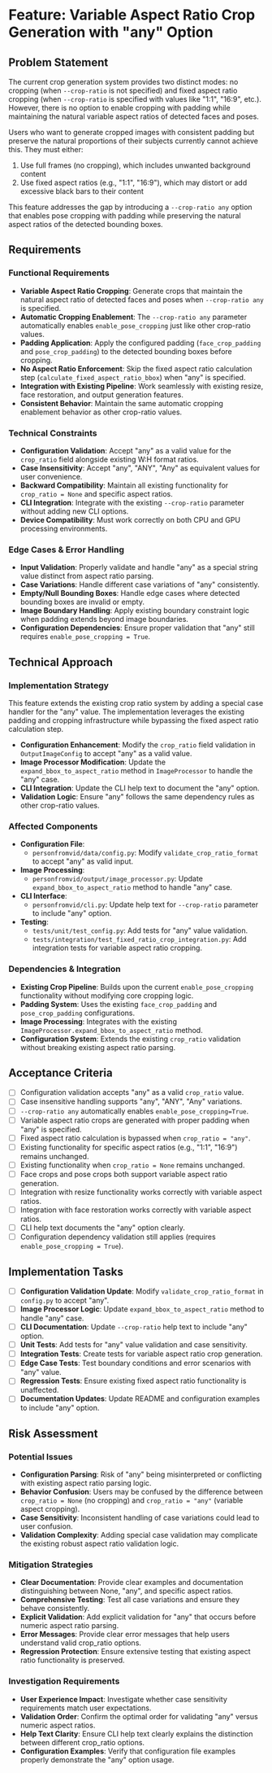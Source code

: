 # Feature: Variable Aspect Ratio Crop Generation with "any" Option

## Problem Statement

The current crop generation system provides two distinct modes: no cropping (when `--crop-ratio` is not specified) and fixed aspect ratio cropping (when `--crop-ratio` is specified with values like "1:1", "16:9", etc.). However, there is no option to enable cropping with padding while maintaining the natural variable aspect ratios of detected faces and poses.

Users who want to generate cropped images with consistent padding but preserve the natural proportions of their subjects currently cannot achieve this. They must either:
1. Use full frames (no cropping), which includes unwanted background content
2. Use fixed aspect ratios (e.g., "1:1", "16:9"), which may distort or add excessive black bars to their content

This feature addresses the gap by introducing a `--crop-ratio any` option that enables pose cropping with padding while preserving the natural aspect ratios of the detected bounding boxes.

## Requirements

### Functional Requirements

- **Variable Aspect Ratio Cropping**: Generate crops that maintain the natural aspect ratio of detected faces and poses when `--crop-ratio any` is specified.
- **Automatic Cropping Enablement**: The `--crop-ratio any` parameter automatically enables `enable_pose_cropping` just like other crop-ratio values.
- **Padding Application**: Apply the configured padding (`face_crop_padding` and `pose_crop_padding`) to the detected bounding boxes before cropping.
- **No Aspect Ratio Enforcement**: Skip the fixed aspect ratio calculation step (`calculate_fixed_aspect_ratio_bbox`) when "any" is specified.
- **Integration with Existing Pipeline**: Work seamlessly with existing resize, face restoration, and output generation features.
- **Consistent Behavior**: Maintain the same automatic cropping enablement behavior as other crop-ratio values.

### Technical Constraints

- **Configuration Validation**: Accept "any" as a valid value for the `crop_ratio` field alongside existing W:H format ratios.
- **Case Insensitivity**: Accept "any", "ANY", "Any" as equivalent values for user convenience.
- **Backward Compatibility**: Maintain all existing functionality for `crop_ratio = None` and specific aspect ratios.
- **CLI Integration**: Integrate with the existing `--crop-ratio` parameter without adding new CLI options.
- **Device Compatibility**: Must work correctly on both CPU and GPU processing environments.

### Edge Cases & Error Handling

- **Input Validation**: Properly validate and handle "any" as a special string value distinct from aspect ratio parsing.
- **Case Variations**: Handle different case variations of "any" consistently.
- **Empty/Null Bounding Boxes**: Handle edge cases where detected bounding boxes are invalid or empty.
- **Image Boundary Handling**: Apply existing boundary constraint logic when padding extends beyond image boundaries.
- **Configuration Dependencies**: Ensure proper validation that "any" still requires `enable_pose_cropping = True`.

## Technical Approach

### Implementation Strategy

This feature extends the existing crop ratio system by adding a special case handler for the "any" value. The implementation leverages the existing padding and cropping infrastructure while bypassing the fixed aspect ratio calculation step.

- **Configuration Enhancement**: Modify the `crop_ratio` field validation in `OutputImageConfig` to accept "any" as a valid value.
- **Image Processor Modification**: Update the `expand_bbox_to_aspect_ratio` method in `ImageProcessor` to handle the "any" case.
- **CLI Integration**: Update the CLI help text to document the "any" option.
- **Validation Logic**: Ensure "any" follows the same dependency rules as other crop-ratio values.

### Affected Components

- **Configuration File**:
  - `personfromvid/data/config.py`: Modify `validate_crop_ratio_format` to accept "any" as valid input.
- **Image Processing**:
  - `personfromvid/output/image_processor.py`: Update `expand_bbox_to_aspect_ratio` method to handle "any" case.
- **CLI Interface**:
  - `personfromvid/cli.py`: Update help text for `--crop-ratio` parameter to include "any" option.
- **Testing**:
  - `tests/unit/test_config.py`: Add tests for "any" value validation.
  - `tests/integration/test_fixed_ratio_crop_integration.py`: Add integration tests for variable aspect ratio cropping.

### Dependencies & Integration

- **Existing Crop Pipeline**: Builds upon the current `enable_pose_cropping` functionality without modifying core cropping logic.
- **Padding System**: Uses the existing `face_crop_padding` and `pose_crop_padding` configurations.
- **Image Processing**: Integrates with the existing `ImageProcessor.expand_bbox_to_aspect_ratio` method.
- **Configuration System**: Extends the existing `crop_ratio` validation without breaking existing aspect ratio parsing.

## Acceptance Criteria

- [ ] Configuration validation accepts "any" as a valid `crop_ratio` value.
- [ ] Case insensitive handling supports "any", "ANY", "Any" variations.
- [ ] `--crop-ratio any` automatically enables `enable_pose_cropping=True`.
- [ ] Variable aspect ratio crops are generated with proper padding when "any" is specified.
- [ ] Fixed aspect ratio calculation is bypassed when `crop_ratio = "any"`.
- [ ] Existing functionality for specific aspect ratios (e.g., "1:1", "16:9") remains unchanged.
- [ ] Existing functionality when `crop_ratio = None` remains unchanged.
- [ ] Face crops and pose crops both support variable aspect ratio generation.
- [ ] Integration with resize functionality works correctly with variable aspect ratios.
- [ ] Integration with face restoration works correctly with variable aspect ratios.
- [ ] CLI help text documents the "any" option clearly.
- [ ] Configuration dependency validation still applies (requires `enable_pose_cropping = True`).

## Implementation Tasks

- [ ] **Configuration Validation Update**: Modify `validate_crop_ratio_format` in `config.py` to accept "any".
- [ ] **Image Processor Logic**: Update `expand_bbox_to_aspect_ratio` method to handle "any" case.
- [ ] **CLI Documentation**: Update `--crop-ratio` help text to include "any" option.
- [ ] **Unit Tests**: Add tests for "any" value validation and case sensitivity.
- [ ] **Integration Tests**: Create tests for variable aspect ratio crop generation.
- [ ] **Edge Case Tests**: Test boundary conditions and error scenarios with "any" value.
- [ ] **Regression Tests**: Ensure existing fixed aspect ratio functionality is unaffected.
- [ ] **Documentation Updates**: Update README and configuration examples to include "any" option.

## Risk Assessment

### Potential Issues

- **Configuration Parsing**: Risk of "any" being misinterpreted or conflicting with existing aspect ratio parsing logic.
- **Behavior Confusion**: Users may be confused by the difference between `crop_ratio = None` (no cropping) and `crop_ratio = "any"` (variable aspect cropping).
- **Case Sensitivity**: Inconsistent handling of case variations could lead to user confusion.
- **Validation Complexity**: Adding special case validation may complicate the existing robust aspect ratio validation logic.

### Mitigation Strategies

- **Clear Documentation**: Provide clear examples and documentation distinguishing between None, "any", and specific aspect ratios.
- **Comprehensive Testing**: Test all case variations and ensure they behave consistently.
- **Explicit Validation**: Add explicit validation for "any" that occurs before numeric aspect ratio parsing.
- **Error Messages**: Provide clear error messages that help users understand valid crop_ratio options.
- **Regression Protection**: Ensure extensive testing that existing aspect ratio functionality is preserved.

### Investigation Requirements

- **User Experience Impact**: Investigate whether case sensitivity requirements match user expectations.
- **Validation Order**: Confirm the optimal order for validating "any" versus numeric aspect ratios.
- **Help Text Clarity**: Ensure CLI help text clearly explains the distinction between different crop_ratio options.
- **Configuration Examples**: Verify that configuration file examples properly demonstrate the "any" option usage. 